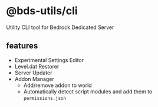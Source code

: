 # @bds-utils/cli

Utility CLI tool for Bedrock Dedicated Server

## features
- Experimental Settings Editor
- Level.dat Restorer
- Server Updater
- Addon Manager
  - Add/remove addon to world
  - Automatically detect script modules and add them to  `permissions.json`